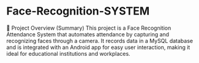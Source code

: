 # Face-Recognition-SYSTEM
📌 Project Overview (Summary) This project is a Face Recognition Attendance System that automates attendance by capturing and recognizing faces through a camera. It records data in a MySQL database and is integrated with an Android app for easy user interaction, making it ideal for educational institutions and workplaces.
